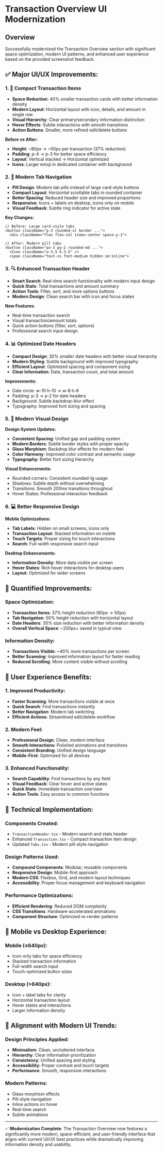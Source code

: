 # Transaction Overview UI Modernization

## Overview

Successfully modernized the Transaction Overview section with significant space optimization, modern UI patterns, and enhanced user experience based on the provided screenshot feedback.

## ✅ **Major UI/UX Improvements:**

### **1. 🎯 Compact Transaction Items**

- **Space Reduction**: 40% smaller transaction cards with better information density
- **Modern Layout**: Horizontal layout with icon, details, and amount in single row
- **Visual Hierarchy**: Clear primary/secondary information distinction
- **Hover Effects**: Subtle interactions with smooth transitions
- **Action Buttons**: Smaller, more refined edit/delete buttons

**Before vs After:**

- **Height**: ~80px → ~50px per transaction (37% reduction)
- **Padding**: p-4 → p-3 for better space efficiency
- **Layout**: Vertical stacked → Horizontal optimized
- **Icons**: Larger emoji in dedicated container with background

### **2. 📱 Modern Tab Navigation**

- **Pill Design**: Modern tab pills instead of large card-style buttons
- **Compact Layout**: Horizontal scrollable tabs in rounded container
- **Better Spacing**: Reduced header size and improved proportions
- **Responsive**: Icons + labels on desktop, icons only on mobile
- **Visual Feedback**: Subtle ring indicator for active state

**Key Changes:**

```tsx
// Before: Large card-style tabs
<button className="p-3 rounded-xl border ...">
  <div className="flex flex-col items-center space-y-1">

// After: Modern pill tabs
<button className="px-3 py-2 rounded-md ...">
  <Icon className="w-3.5 h-3.5" />
  <span className="text-xs font-medium hidden sm:inline">
```

### **3. 🔍 Enhanced Transaction Header**

- **Smart Search**: Real-time search functionality with modern input design
- **Quick Stats**: Total transactions and amount summary
- **Action Tools**: Filter, sort, and more options buttons
- **Modern Design**: Clean search bar with icon and focus states

**New Features:**

- Real-time transaction search
- Visual transaction/amount totals
- Quick action buttons (filter, sort, options)
- Professional search input design

### **4. 📊 Optimized Date Headers**

- **Compact Design**: 30% smaller date headers with better visual hierarchy
- **Modern Styling**: Subtle background with improved typography
- **Efficient Layout**: Optimized spacing and component sizing
- **Clear Information**: Date, transaction count, and total amount

**Improvements:**

- Date circle: w-10 h-10 → w-8 h-8
- Padding: p-3 → p-2 for date headers
- Background: Subtle backdrop-blur effect
- Typography: Improved font sizing and spacing

### **5. 🎨 Modern Visual Design**

**Design System Updates:**

- **Consistent Spacing**: Unified gap and padding system
- **Modern Borders**: Subtle border styles with proper opacity
- **Glass Morphism**: Backdrop blur effects for modern feel
- **Color Harmony**: Improved color contrast and semantic usage
- **Typography**: Better font sizing hierarchy

**Visual Enhancements:**

- Rounded corners: Consistent rounded-lg usage
- Shadows: Subtle depth without overwhelming
- Transitions: Smooth 200ms transitions throughout
- Hover States: Professional interaction feedback

### **6. 💻 Better Responsive Design**

**Mobile Optimizations:**

- **Tab Labels**: Hidden on small screens, icons only
- **Transaction Layout**: Stacked information on mobile
- **Touch Targets**: Proper sizing for touch interactions
- **Search**: Full-width responsive search input

**Desktop Enhancements:**

- **Information Density**: More data visible per screen
- **Hover States**: Rich hover interactions for desktop users
- **Layout**: Optimized for wider screens

## **📏 Quantified Improvements:**

### **Space Optimization:**

- **Transaction Items**: 37% height reduction (80px → 50px)
- **Tab Navigation**: 50% height reduction with horizontal layout
- **Date Headers**: 30% size reduction with better information density
- **Overall Vertical Space**: ~200px+ saved in typical view

### **Information Density:**

- **Transactions Visible**: ~40% more transactions per screen
- **Better Scanning**: Improved information layout for faster reading
- **Reduced Scrolling**: More content visible without scrolling

## **🚀 User Experience Benefits:**

### **1. Improved Productivity:**

- **Faster Scanning**: More transactions visible at once
- **Quick Search**: Find transactions instantly
- **Better Navigation**: Modern tab switching
- **Efficient Actions**: Streamlined edit/delete workflow

### **2. Modern Feel:**

- **Professional Design**: Clean, modern interface
- **Smooth Interactions**: Polished animations and transitions
- **Consistent Branding**: Unified design language
- **Mobile-First**: Optimized for all devices

### **3. Enhanced Functionality:**

- **Search Capability**: Find transactions by any field
- **Visual Feedback**: Clear hover and active states
- **Quick Stats**: Immediate transaction overview
- **Action Tools**: Easy access to common functions

## **🔧 Technical Implementation:**

### **Components Created:**

- `TransactionHeader.tsx` - Modern search and stats header
- Enhanced `Transaction.tsx` - Compact transaction item design
- Updated `Tabs.tsx` - Modern pill-style navigation

### **Design Patterns Used:**

- **Compound Components**: Modular, reusable components
- **Responsive Design**: Mobile-first approach
- **Modern CSS**: Flexbox, Grid, and modern layout techniques
- **Accessibility**: Proper focus management and keyboard navigation

### **Performance Optimizations:**

- **Efficient Rendering**: Reduced DOM complexity
- **CSS Transitions**: Hardware-accelerated animations
- **Component Structure**: Optimized re-render patterns

## **📱 Mobile vs Desktop Experience:**

### **Mobile (≤640px):**

- Icon-only tabs for space efficiency
- Stacked transaction information
- Full-width search input
- Touch-optimized button sizes

### **Desktop (>640px):**

- Icon + label tabs for clarity
- Horizontal transaction layout
- Hover states and interactions
- Larger information density

## **🎯 Alignment with Modern UI Trends:**

### **Design Principles Applied:**

- **Minimalism**: Clean, uncluttered interface
- **Hierarchy**: Clear information prioritization
- **Consistency**: Unified spacing and styling
- **Accessibility**: Proper contrast and touch targets
- **Performance**: Smooth, responsive interactions

### **Modern Patterns:**

- Glass morphism effects
- Pill-style navigation
- Inline actions on hover
- Real-time search
- Subtle animations

---

✅ **Modernization Complete**: The Transaction Overview now features a significantly more modern, space-efficient, and user-friendly interface that aligns with current UI/UX best practices while dramatically improving information density and usability.
